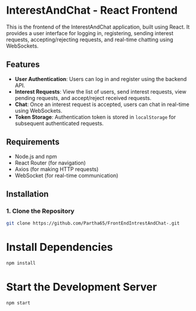 # InterestAndChat - React Frontend

This is the frontend of the InterestAndChat application, built using React. It provides a user interface for logging in, registering, sending interest requests, accepting/rejecting requests, and real-time chatting using WebSockets.

## Features

- **User Authentication**: Users can log in and register using the backend API.
- **Interest Requests**: View the list of users, send interest requests, view pending requests, and accept/reject received requests.
- **Chat**: Once an interest request is accepted, users can chat in real-time using WebSockets.
- **Token Storage**: Authentication token is stored in `localStorage` for subsequent authenticated requests.

## Requirements

- Node.js and npm
- React Router (for navigation)
- Axios (for making HTTP requests)
- WebSocket (for real-time communication)

## Installation

### 1. Clone the Repository

```bash
git clone https://github.com/Partha65/FrontEndIntrestAndChat-.git
```

# Install Dependencies
```bash
npm install
```
# Start the Development Server
```bash
npm start
```

